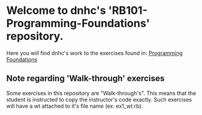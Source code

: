 # Welcome to dnhc's 'RB101-Programming-Foundations' repository.
Here you will find dnhc's work to the exercises found in:
[Programming Foundations](https://launchschool.com/courses/79f19170/home)
## Note regarding 'Walk-through' exercises
Some exercises in this repository are "Walk-through's". This means that the
student is instructed to copy the instructor's code exactly. Such exercises will
have a wt attached to it's file name (ex: ex1_wt.rb).
